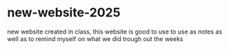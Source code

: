 # new-website-2025
new website created in class, 
this website is good to use to use as notes as well as to remind myself on what we did trough out the weeks 
